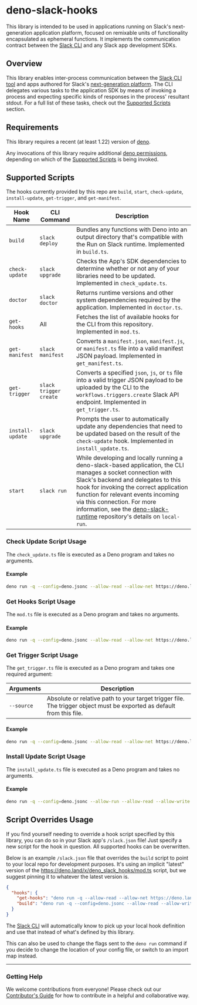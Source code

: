 # deno-slack-hooks

This library is intended to be used in applications running on Slack's
next-generation application platform, focused on remixable units of
functionality encapsulated as ephemeral functions. It implements the
communication contract between the [Slack CLI][cli] and any Slack app
development SDKs.

## Overview

This library enables inter-process communication between the
[Slack CLI tool][cli] and apps authored for Slack's
[next-generation platform][nextgen]. The CLI delegates various tasks to the
application SDK by means of invoking a process and expecting specific kinds of
responses in the process' resultant stdout. For a full list of these tasks,
check out the [Supported Scripts](#supported-scripts) section.

## Requirements

This library requires a recent (at least 1.22) version of
[deno](https://deno.land).

Any invocations of this library require additional
[deno permissions](https://deno.land/manual/getting_started/permissions),
depending on which of the [Supported Scripts](#supported-scripts) is being
invoked.

## Supported Scripts

The hooks currently provided by this repo are `build`, `start`, `check-update`,
`install-update`, `get-trigger`, and `get-manifest`.

| Hook Name        | CLI Command            | Description                                                                                                                                                                                                                                                                                                                                                                                      |
| ---------------- | ---------------------- | ------------------------------------------------------------------------------------------------------------------------------------------------------------------------------------------------------------------------------------------------------------------------------------------------------------------------------------------------------------------------------------------------ |
| `build`          | `slack deploy`         | Bundles any functions with Deno into an output directory that's compatible with the Run on Slack runtime. Implemented in `build.ts`.                                                                                                                                                                                                                                                             |
| `check-update`   | `slack upgrade`        | Checks the App's SDK dependencies to determine whether or not any of your libraries need to be updated. Implemented in `check_update.ts`.                                                                                                                                                                                                                                                        |
| `doctor`         | `slack doctor`         | Returns runtime versions and other system dependencies required by the application. Implemented in `doctor.ts`.                                                                                                                                                                                                                                                             |
| `get-hooks`      | All                    | Fetches the list of available hooks for the CLI from this repository. Implemented in `mod.ts`.                                                                                                                                                                                                                                                                                                   |
| `get-manifest`   | `slack manifest`       | Converts a `manifest.json`, `manifest.js`, or `manifest.ts` file into a valid manifest JSON payload. Implemented in `get_manifest.ts`.                                                                                                                                                                                                                                                           |
| `get-trigger`    | `slack trigger create` | Converts a specified `json`, `js`, or `ts` file into a valid trigger JSON payload to be uploaded by the CLI to the `workflows.triggers.create` Slack API endpoint. Implemented in `get_trigger.ts`.                                                                                                                                                                                              |
| `install-update` | `slack upgrade`        | Prompts the user to automatically update any dependencies that need to be updated based on the result of the `check-update` hook. Implemented in `install_update.ts`.                                                                                                                                                                                                                            |
| `start`          | `slack run`            | While developing and locally running a deno-slack-based application, the CLI manages a socket connection with Slack's backend and delegates to this hook for invoking the correct application function for relevant events incoming via this connection. For more information, see the [deno-slack-runtime](https://github.com/slackapi/deno-slack-runtime) repository's details on `local-run`. |

### Check Update Script Usage

The `check_update.ts` file is executed as a Deno program and takes no arguments.

#### Example

```bash
deno run -q --config=deno.jsonc --allow-read --allow-net https://deno.land/x/deno_slack_hooks/check_update.ts
```

### Get Hooks Script Usage

The `mod.ts` file is executed as a Deno program and takes no arguments.

#### Example

```bash
deno run -q --config=deno.jsonc --allow-read --allow-net https://deno.land/x/deno_slack_hooks/mod.ts
```

### Get Trigger Script Usage

The `get_trigger.ts` file is executed as a Deno program and takes one required
argument:

| Arguments  | Description                                                                                                           |
| ---------- | --------------------------------------------------------------------------------------------------------------------- |
| `--source` | Absolute or relative path to your target trigger file. The trigger object must be exported as default from this file. |

#### Example

```bash
deno run -q --config=deno.jsonc --allow-read --allow-net https://deno.land/x/deno_slack_hooks/get_trigger.ts --source="./trigger.ts"
```

### Install Update Script Usage

The `install_update.ts` file is executed as a Deno program and takes no
arguments.

#### Example

```bash
deno run -q --config=deno.jsonc --allow-run --allow-read --allow-write --allow-net https://deno.land/x/deno_slack_hooks/install_update.ts
```

## Script Overrides Usage

If you find yourself needing to override a hook script specified by this
library, you can do so in your Slack app's `/slack.json` file! Just specify a
new script for the hook in question. All supported hooks can be overwritten.

Below is an example `/slack.json` file that overrides the `build` script to
point to your local repo for development purposes. It's using an implicit
"latest" version of the <https://deno.land/x/deno_slack_hooks/mod.ts> script,
but we suggest pinning it to whatever the latest version is.

```json
{
  "hooks": {
    "get-hooks": "deno run -q --allow-read --allow-net https://deno.land/x/deno_slack_hooks/mod.ts",
    "build": "deno run -q --config=deno.jsonc --allow-read --allow-write --allow-net --allow-run file:///<path-to-your-local-repo>/mod.ts"
  }
}
```

The [Slack CLI][cli] will automatically know to pick up your local hook
definition and use that instead of what's defined by this library.

This can also be used to change the flags sent to the `deno run` command if you
decide to change the location of your config file, or switch to an import map
instead.

---

### Getting Help

We welcome contributions from everyone! Please check out our
[Contributor's Guide](https://github.com/slackapi/deno-slack-hooks/blob/main/.github/CONTRIBUTING.md)
for how to contribute in a helpful and collaborative way.

[cli]: https://github.com/slackapi/slack-cli
[nextgen]: https://api.slack.com/automation
